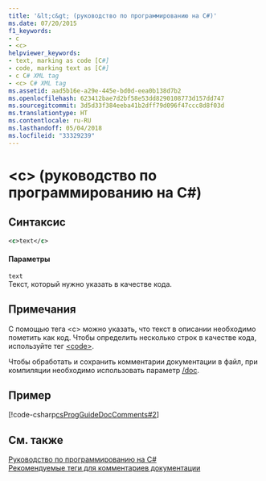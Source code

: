 ```yaml
---
title: '&lt;c&gt; (руководство по программированию на C#)'
ms.date: 07/20/2015
f1_keywords:
- c
- <c>
helpviewer_keywords:
- text, marking as code [C#]
- code, marking text as [C#]
- c C# XML tag
- <c> C# XML tag
ms.assetid: aad5b16e-a29e-445e-bd0d-eea0b138d7b2
ms.openlocfilehash: 623412bae7d2bf58e53dd8290108773d157dd747
ms.sourcegitcommit: 3d5d33f384eeba41b2dff79d096f47ccc8d8f03d
ms.translationtype: HT
ms.contentlocale: ru-RU
ms.lasthandoff: 05/04/2018
ms.locfileid: "33329239"
---
```

# <a name="ltcgt-c-programming-guide"></a>&lt;c&gt; (руководство по программированию на C#)
## <a name="syntax"></a>Синтаксис  
  
```xml  
<c>text</c>  
```  
  
#### <a name="parameters"></a>Параметры  
 `text`  
 Текст, который нужно указать в качестве кода.  
  
## <a name="remarks"></a>Примечания  
 С помощью тега \<c> можно указать, что текст в описании необходимо пометить как код. Чтобы определить несколько строк в качестве кода, используйте тег [\<code>](../../../csharp/programming-guide/xmldoc/code.md).  
  
 Чтобы обработать и сохранить комментарии документации в файл, при компиляции необходимо использовать параметр [/doc](../../../csharp/language-reference/compiler-options/doc-compiler-option.md).  
  
## <a name="example"></a>Пример  
 [!code-csharp[csProgGuideDocComments#2](../../../csharp/programming-guide/xmldoc/codesnippet/CSharp/code-inline_1.cs)]  
  
## <a name="see-also"></a>См. также  
 [Руководство по программированию на C#](../../../csharp/programming-guide/index.md)  
 [Рекомендуемые теги для комментариев документации](../../../csharp/programming-guide/xmldoc/recommended-tags-for-documentation-comments.md)
